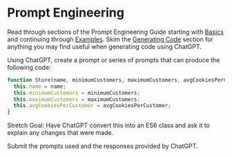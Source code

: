 # Prompt Engineering

Read through sections of the Prompt Engineering Guide starting with [Basics](https://www.promptingguide.ai/introduction/basics) and continuing through [Examples](https://www.promptingguide.ai/introduction/examples).  Skim the [Generating Code](https://www.promptingguide.ai/applications/coding) section for anything you may find useful when generating code using ChatGPT.

Using ChatGPT, create a prompt or series of prompts that can produce the following code:

```javascript
function Store(name, minimumCustomers, maximumCustomers, avgCookiesPerCustomer) {
  this.name = name;
  this.minimumCustomers = minimumCustomers;
  this.maximumCustomers = maximumCustomers;
  this.avgCookiesPerCustomer = avgCookiesPerCustomer;
}
```

Stretch Goal:  Have ChatGPT convert this into an ES6 class and ask it to explain any changes that were made.

Submit the prompts used and the responses provided by ChatGPT.
